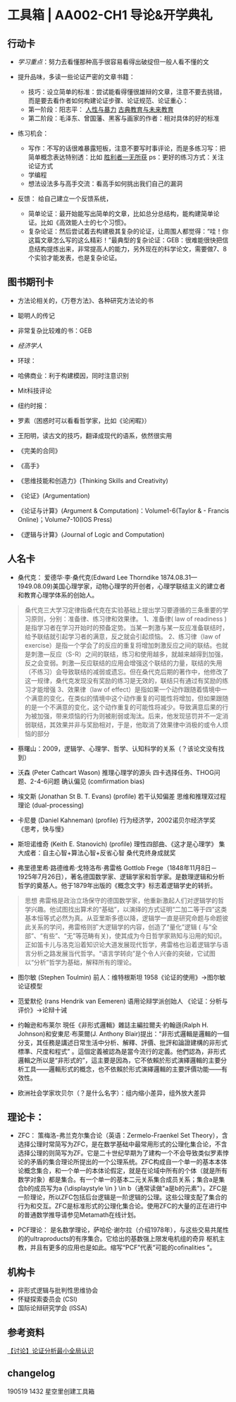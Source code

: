 # 工具箱 | AA002-CH1 导论&开学典礼

## 行动卡
- *学习重点*：努力去看懂那种高手很容易看得出破绽但一般人看不懂的文

- 提升品味，多读一些论证严密的文章书籍：
  - 技巧：设立简单的标准：尝试能看得懂很雄辩的文章，注意不要去挑错，而是要去看作者如何构建论证步骤、论证规范、论证重心：
  - 第一阶段：阳志平：
   [人性与暴力](https://www.yangzhiping.com/psy/HumanityAndViolence.html)
   [古典教育与未来教育](https://www.yangzhiping.com/psy/Classical-education-and-Future-education.html)
  - 第二阶段：毛泽东、曾国藩、黑客与画家的作者：相对具体的好的标准

- 练习机会：
  - 写作：不写的话很难暴露短板，注意不要写时事评论，而是多练习写：把简单概念表达特别透：比如 [胜利者一无所获](https://www.yangzhiping.com/column/Winner-Take-Nothing.html)
  ps：更好的练习方式：关注论证方式
  - 学编程
  - 想法设法多与高手交流：看高手如何挑出我们自己的漏洞

- 反馈：
  给自己建立一个反馈系统，
  - 简单论证：最开始能写出简单的文章，比如总分总结构，能构建简单论证。比如《高效能人士的七个习惯》。
  - 复杂论证：然后尝试着去构建极其复杂的论证，让周围人都觉得：“哇！你这篇文章怎么写的这么精彩！”最典型的复杂论证：GEB：很难能很快把信息结构提炼出来，非常提高人的能力，另外现在的科学论文，需要做7、8个实验才能发表，也是复杂论证。
  
## 图书期刊卡
- 方法论相关的，《万卷方法》、各种研究方法论的书
- 聪明人的传记
- 非常复杂比较难的书：GEB

- *经济学人*
- 环球：
- 哈佛商业：利于构建模因，同时注意识别
- Mit科技评论
- 纽约时报：

- 罗素（困惑时可以看看哲学家，比如《论闲暇》）
- 王阳明，读古文的技巧，翻译成现代的语系，依然很实用
- 《完美的合同》
- 《高手》

- 《思维技能和创造力》(Thinking Skills and Creativity)
- 《论证》(Argumentation)
- 《论证与计算》(Argument & Computation)：Volume1-6(Taylor & - Francis Online)；Volume7-10(IOS Press)
- 《逻辑与计算》(Journal of Logic and Computation)

## 人名卡
- 桑代克：
爱德华·李·桑代克(Edward Lee Thorndike 1874.08.31—1949.08.09)美国心理学家，动物心理学的开创者，心理学联结主义的建立者和教育心理学体系的创始人。
>桑代克三大学习定律指桑代克在实验基础上提出学习要遵循的三条重要的学习原则，分别：准备律、练习律和效果律。
1、准备律( law of readiness )是指学习者在学习开始时的预备定势。当某一刺激与某一反应准备联结时，给予联结就引起学习者的满意，反之就会引起烦恼。
2、练习律（law of exercise）是指一个学会了的反应的重复将增加刺激反应之间的联结。也就是刺激—反应（S-R）之间的联结，练习和使用越多，就越来越得到加强，反之会变弱。刺激—反应联结的应用会增强这个联结的力量，联结的失用（不练习）会导致联结的减弱或遗忘。但在桑代克后期的著作中，他修改了这一规律，桑代克发现没有奖励的练习是无效的，联结只有通过有奖励的练习才能增强
3、效果律（law of effect）是指如果一个动作跟随着情境中一个满意的变化，在类似的情境中这个动作重复的可能性将增加，但如果跟随的是一个不满意的变化，这个动作重复的可能性将减少。导致满意后果的行为被加强，带来烦恼的行为则被削弱或淘汰。后来，他发现惩罚并不一定消弱联结，其效果并非与奖励相对，于是，他取消了效果律中消极的或令人烦恼的部分

- 蔡曙山：2009，逻辑学、心理学、哲学、认知科学的关系（？该论文没有找到）

- 沃森 (Peter Cathcart Wason)
推理心理学的源头
四卡选择任务、THOG问题、2-4-6问题
确认偏见 (comfirmation bias)

- 埃文斯 (Jonathan St B. T. Evans) (profile)
若干认知偏差
思维和推理双过程理论 (dual-processing)

- 卡尼曼 (Daniel Kahneman) (profile)
行为经济学，2002诺贝尔经济学奖
《思考，快与慢》

- 斯坦诺维奇 (Keith E. Stanovich) (profile)
理性四部曲、《这才是心理学》
集大成者：自主心智+算法心智+反省心智
桑代克终身成就奖

- 弗里德里希·路德维希·戈特洛布·弗雷格
Gottlob Frege（1848年11月8日－1925年7月26日），著名德国数学家、逻辑学家和哲学家。是数理逻辑和分析哲学的奠基人。他于1879年出版的《概念文字》标志着逻辑学史的转折。
>思想
弗雷格是政治立场保守的德国数学家，他重新激起人们对逻辑学的哲学兴趣。他试图找出算术的“基础”，以演绎的方式证明“二加二等于四”这类基本恒等式必然为真。从亚里斯多德以降，逻辑学一直是研究命题与命题彼此关系的学问，弗雷格则扩大逻辑学的内容，创造了“量化”逻辑 ( 与“全部”、“有些”、“无”等范畴有关)，使其成为今日哲学家熟知与沿用的知识。正如笛卡儿与洛克沿着知识论大道发展现代哲学，弗雷格也沿着逻辑学与语言分析之路发展当代哲学。“语言学转向”是个令人兴奋的突破，它试图以“分析”哲学为基础，解释所有的理论。

- 图尔敏 (Stephen Toulmin)
前人：维特根斯坦
1958《论证的使用》→图尔敏论证模型

- 范爱默伦 (rans Hendrik van Eemeren)
语用论辩学派创始人
《论证：分析与评价》→论辩十诫

- 约翰逊和布莱尔
現任《非形式邏輯》雜誌主編拉爾夫·約翰遜(Ralph H. Johnson)和安東尼·布萊爾(J. Anthony Blair)提出：“非形式邏輯是邏輯的一個分支，其任務是講述日常生活中分析、解釋、評價、批評和論證建構的非形式標準、尺度和程式” 。這個定義被認為是當今流行的定義。他們認為，非形式邏輯之所以是“非形式的”，這主要是因為，它不依賴於形式演繹邏輯的主要分析工具——邏輯形式的概念，也不依賴於形式演繹邏輯的主要評價功能——有效性。

- 欧洲社会学家坎贝尔（？是什么名字）：组内缩小差异，组外放大差异

## 理论卡：
- ZFC：
策梅洛-弗兰克尔集合论（英语：Zermelo-Fraenkel Set Theory），含选择公理时常简写为ZFC，是在数学基础中最常用形式的公理化集合论，不含选择公理的则简写为ZF。它是二十世纪早期为了建构一个不会导致类似罗素悖论的矛盾的集合理论所提出的一个公理系统。ZFC构成自一个单一的基本本体论概念集合，和一个单一的本体论假定，就是在论域中所有的个体（就是所有数学对象）都是集合。有一个单一的基本二元关系集合成员关系；集合a是集合b的成员写为a {\displaystyle \in } \in b（通常读做"a是b的元素"）。ZFC是一阶理论，所以ZFC包括后台逻辑是一阶逻辑的公理。这些公理支配了集合的行为和交互。ZFC是标准形式的公理化集合论。使用ZFC的大量的正在进行中的普通数学推导请参见Metamath在线计划。

- PCF理论：
是名数学理论，萨哈伦·谢尔拉（介绍1978年），与这些交易共尾性的的ultraproducts的有序集合。它给出的基数强上限发电机组的奇异 枢机主教，并且有更多的应用也是如此。缩写“PCF”代表“可能的cofinalities ”。

## 机构卡
- 非形式逻辑与批判性思维协会
- 怀疑探索委员会 (CSI)
- 国际论辩研究学会 (ISSA)

## 参考资料
[【讨论】论证分析最小全局认识](https://m.openmindclub.com/stu/AA002/discussion/bdfb53f9-de97-4eae-b41c-bbb9858c9986)

## changelog
190519 1432 星空里创建工具箱
